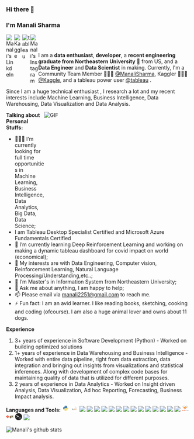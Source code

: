 ### Hi there 👋
### I'm **Manali Sharma**


<a href="https://www.linkedin.com/in/manalisharmaneu/">
  <img align="left" alt="Manali's LinkdeIn" width="22px" src="https://cdn.jsdelivr.net/npm/simple-icons@v3/icons/linkedin.svg" />
</a>
<a href="https://www.kaggle.com/sharmamanali">
  <img align="left" alt="Kaggle" width="22px" src="https://cdn.jsdelivr.net/npm/simple-icons@3.1.0/icons/kaggle.svg" />
</a>
<a href="https://public.tableau.com/profile/manali.sharma#!/">
  <img align="left" alt="tableau" width="22px" src="https://www.biztory.com/hubfs/4_tableau-512.png" />
</a>
<a href="https://www.instagram.com/manalisharma_/?hl=en">
  <img align="left" alt="Manali's Instagram" width="22px" src="https://cdn.jsdelivr.net/npm/simple-icons@v3/icons/instagram.svg" />
</a>


<br />
<br />

I am a **data enthusiast**, **developer**, a **recent engineering graduate from Northeastern University** 🚀 from US, and a **Data Engineer** and **Data Scientist** in making. Currently, I'm a Community Team Member 👩🏻‍💻 [@ManaliSharma](https://github.com/ManaliSharma), Kaggler 👨🏽‍💻 [@Kaggle](https://www.kaggle.com/sharmamanali), and a tableau power user [@tableau](https://public.tableau.com/profile/manali.sharma#!/) . 

Since I am a huge technical enthusiast , I research a lot and my recent interests include Machine Learning, Business Intelligence, Data Warehousing, Data Visualization and Data Analysis.

  <img align="right" height="300" width="400" alt="GIF" src="https://cdn.dribbble.com/users/2238041/screenshots/4763918/working.gif" />

**Talking about Personal Stuffs:**
- 👩🏻‍💻 I’m currently looking for full time opportunities in Machine Learning, Business Intelligence, Data Analytics, Big Data, Data Science;
- I am Tableau Desktop Specialist Certified and Microsoft Azure Fundamentals Certified
- 🌱 I’m currently learning Deep Reinforcement Learning and working on making a dynamic tableau dashboard for covid impact on world (economical); 
- 🤔 My interests are with Data Engineering, Computer vision, Reinforcement Learning, Natural Language Processing/Understanding,etc..;
- 💼 I’m Master's in Information System from Northeastern University;
- 💬 Ask me about anything, I am happy to help;
- 📫 Please email via manali2251@gmail.com to reach me.
- ⚡ Fun fact: I am an avid learner. I like reading books, sketching, cooking and coding (ofcourse). I am also a huge animal lover and owns about 11 dogs.

**Experience**
1) 3+ years of experience in Software Development (Python) - Worked on building optimized solutions
2) 1+ years of experience in Data Warehousing and Business Intelligence - Worked with entire data pipeline, right from data extraction, data integration and bringing out insights from visualizations and statistical inferences. Along with development of complex code bases for maintaining quality of data that is utilized for different purposes.
3) 2 years of experience in Data Analytics - Worked on Insight driven Analysis, Data Visualization, Ad hoc Reporting, Forecasting, Business Impact analysis.

**Languages and Tools:** 
<code><img height="20" src="https://raw.githubusercontent.com/github/explore/80688e429a7d4ef2fca1e82350fe8e3517d3494d/topics/python/python.png"></code>
<code><img height="20" src="https://raw.githubusercontent.com/github/explore/80688e429a7d4ef2fca1e82350fe8e3517d3494d/topics/mysql/mysql.png"></code>
<code><img height="20" src="https://cdn.educba.com/academy/wp-content/uploads/2019/02/T-SQL-Commands.jpg"></code>
<code><img height="20" src="https://www.quest.com/community/cfs-filesystemfile/__key/communityserver-components-secureimagefileviewer/communityserver-blogs-components-weblogfiles-00-00-00-00-39/Slide2.JPG_2D00_1100x500x2.jpg?_=637219525519183603"></code>
<code><img height="20" src="https://banner2.cleanpng.com/20180320/qwq/kisspng-oracle-sql-developer-oracle-database-pl-sql-oracle-vector-sql-server-icon-5ab0cd69bc5833.9561526915215363617715.jpg"></code>
<code><img height="20" src="https://upload.wikimedia.org/wikipedia/commons/thumb/3/39/Scala-full-color.svg/1200px-Scala-full-color.svg.png"></code>
<code><img height="20" src="https://www.wintellect.com/wp-content/uploads/2020/02/azure1.png"></code>
<code><img height="20" src="https://upload.wikimedia.org/wikipedia/commons/thumb/9/97/Talend_logo.svg/1280px-Talend_logo.svg.png"></code>
<code><img height="20" src="https://www.sqlsplus.com/wp-content/uploads/2020/06/SSIS-SQL-Server-Integration-Services-Description-of-integration-services.jpg"></code>
<code><img height="20" src="https://www.logolynx.com/images/logolynx/9f/9f5380cdef9e98b0fb8791cac040287f.png"></code>
<code><img height="20" src="https://www.k2e.com/wp-content/uploads/2018/12/Power-BI-Logo.png"></code>
<code><img height="20" src="https://community.idera.com/cfs-file/__key/communityserver-blogs-components-weblogfiles/00-00-00-03-31/8037.DataArchitect256x256.png"></code>
<code><img height="20" src="https://www.pngfind.com/pngs/m/653-6539775_google-analytics-logo-hd-png-download.png"></code>
<code><img height="20" src="https://img.stackshare.io/service/10345/ADB.png"></code>
<code><img height="20" src="https://cdn2.iconfinder.com/data/icons/artificial-intelligence-ai/64/openai-gym-Toolkit-algorithm-Reinforcement-Learning_-512.png"></code>
<code><img height="20" src="https://webassets.mongodb.com/_com_assets/cms/mongodb_logo1-76twgcu2dm.png"></code>
<code><img height="20" src="https://raw.githubusercontent.com/github/explore/80688e429a7d4ef2fca1e82350fe8e3517d3494d/topics/tensorflow/tensorflow.png"></code>
<code><img height="20" src="https://raw.githubusercontent.com/github/explore/80688e429a7d4ef2fca1e82350fe8e3517d3494d/topics/git/git.png"></code>
<code><img height="20" src="https://raw.githubusercontent.com/github/explore/80688e429a7d4ef2fca1e82350fe8e3517d3494d/topics/terminal/terminal.png"></code>
<code><img height="20" src="https://pytorch.org/assets/images/pytorch-logo.png"></code>
<code><img height="20" src=""></code>


![Manali's github stats](https://github-readme-stats.vercel.app/api?username=ManaliSharma&show_icons=true&hide_border=true)






